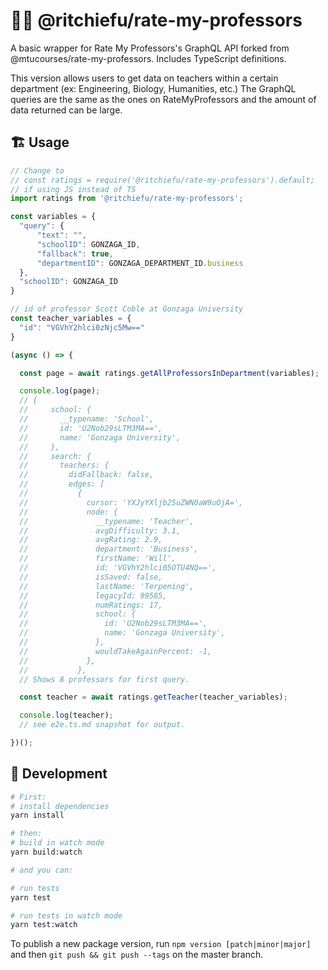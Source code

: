 # 🧑‍🏫 @ritchiefu/rate-my-professors

A basic wrapper for Rate My Professors's GraphQL API forked from @mtucourses/rate-my-professors. Includes TypeScript definitions.

This version allows users to get data on teachers within a certain department (ex: Engineering, Biology, Humanities, etc.)
The GraphQL queries are the same as the ones on RateMyProfessors and the amount of data returned can be large.

## 🏗 Usage

```js
// Change to 
// const ratings = require('@ritchiefu/rate-my-professors').default;
// if using JS instead of TS
import ratings from '@ritchiefu/rate-my-professors';

const variables = {
  "query": {
      "text": "",
      "schoolID": GONZAGA_ID,
      "fallback": true,
      "departmentID": GONZAGA_DEPARTMENT_ID.business
  },
  "schoolID": GONZAGA_ID
}

// id of professor Scott Coble at Gonzaga University
const teacher_variables = {
  "id": "VGVhY2hlci0zNjc5Mw=="
}

(async () => {

  const page = await ratings.getAllProfessorsInDepartment(variables);

  console.log(page);
  // {
  //     school: {
  //       __typename: 'School',
  //       id: 'U2Nob29sLTM3MA==',
  //       name: 'Gonzaga University',
  //     },
  //     search: {
  //       teachers: {
  //         didFallback: false,
  //         edges: [
  //           {
  //             cursor: 'YXJyYXljb25uZWN0aW9uOjA=',
  //             node: {
  //               __typename: 'Teacher',
  //               avgDifficulty: 3.1,
  //               avgRating: 2.9,
  //               department: 'Business',
  //               firstName: 'Will',
  //               id: 'VGVhY2hlci05OTU4NQ==',
  //               isSaved: false,
  //               lastName: 'Terpening',
  //               legacyId: 99585,
  //               numRatings: 17,
  //               school: {
  //                 id: 'U2Nob29sLTM3MA==',
  //                 name: 'Gonzaga University',
  //               },
  //               wouldTakeAgainPercent: -1,
  //             },
  //           },
  // Shows 8 professors for first query.

  const teacher = await ratings.getTeacher(teacher_variables);

  console.log(teacher);
  // see e2e.ts.md snapshot for output. 

})();
```

## 🧰  Development

```bash
# First:
# install dependencies
yarn install

# then:
# build in watch mode
yarn build:watch

# and you can:

# run tests
yarn test

# run tests in watch mode
yarn test:watch
```

To publish a new package version, run `npm version [patch|minor|major]` and then `git push && git push --tags` on the master branch.
